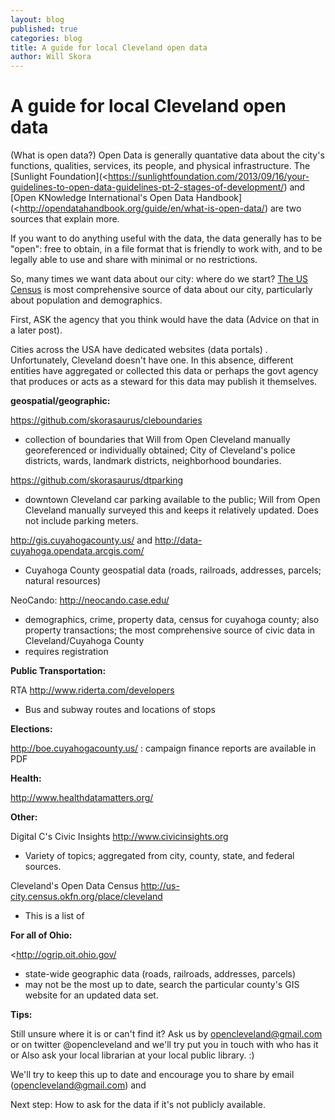 ```yaml
---
layout: blog
published: true
categories: blog
title: A guide for local Cleveland open data
author: Will Skora
---
```


# A guide for local Cleveland open data

(What is open data?)
Open Data is generally quantative data about the city's functions, qualities, services, its people, and physical infrastructure. The [Sunlight Foundation](<https://sunlightfoundation.com/2013/09/16/your-guidelines-to-open-data-guidelines-pt-2-stages-of-development/) and [Open KNowledge International's Open Data Handbook](<http://opendatahandbook.org/guide/en/what-is-open-data/) are two sources that explain more. 

If you want to do anything useful with the data, the data generally has to be "open": free to obtain, in a file format that is friendly to work with, and to be legally able to use and share with minimal or no restrictions. 

So, many times we want data about our city: where do we start? 
[The US Census](https://www.census.gov/data.html) is most comprehensive source of data about our city, particularly about population and demographics. 

First, ASK the agency that you think would have the data (Advice on that in a later post). 

Cities across the USA have dedicated websites (data portals) . Unfortunately, Cleveland doesn't have one. In this absence, different entities have aggregated or collected this data or perhaps the govt agency that produces or acts as a steward for this data may publish it themselves. 

**geospatial/geographic:**


<https://github.com/skorasaurus/cleboundaries>
*  collection of boundaries that Will from Open Cleveland manually georeferenced or individually obtained; 
City of Cleveland's police districts, wards, landmark districts, neighborhood boundaries. 

<https://github.com/skorasaurus/dtparking>
* downtown Cleveland car parking available to the public; Will from Open Cleveland manually surveyed this and keeps it relatively updated. Does not include parking meters. 

<http://gis.cuyahogacounty.us/> and <http://data-cuyahoga.opendata.arcgis.com/>
* Cuyahoga County geospatial data (roads, railroads, addresses, parcels; natural resources)

NeoCando:
<http://neocando.case.edu/>
* demographics, crime, property data, census for cuyahoga county; also property transactions; the most comprehensive source of civic data in Cleveland/Cuyahoga County
* requires registration


**Public Transportation:**

RTA
<http://www.riderta.com/developers>
* Bus and subway routes and locations of stops

**Elections:**

<http://boe.cuyahogacounty.us/>
:   campaign finance reports are available in PDF

**Health:**

<http://www.healthdatamatters.org/>

**Other:** 

Digital C's Civic Insights 
<http://www.civicinsights.org>
* Variety of topics; aggregated from city, county, state, and federal sources. 

Cleveland's Open Data Census
<http://us-city.census.okfn.org/place/cleveland> 
* This is a list of 

**For all of Ohio:**

<http://ogrip.oit.ohio.gov/ 
* state-wide geographic data (roads, railroads, addresses, parcels)
* may not be the most up to date, search the particular county's GIS website for an updated data set. 

**Tips:**

Still unsure where it is or can't find it? 
Ask us by opencleveland@gmail.com or on twitter @opencleveland and we'll try put you in touch with who has it or 
Also ask your local librarian at your local public library. :) 

We'll try to keep this up to date and encourage you to share by email (opencleveland@gmail.com) 
and 

Next step: How to ask for the data if it's not publicly available.